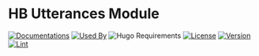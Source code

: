 # HB Utterances Module

[![Documentations](https://img.shields.io/badge/docs-references-blue?logo=hugo&style=flat-square)](https://hb.hugomods.com)
[![Used By](https://img.shields.io/badge/dynamic/json?color=success&label=used+by&query=repositories_humanize&logo=hugo&style=flat-square&url=https://api.razonyang.com/v1/github/dependents/hbstack/utterances)](https://github.com/hbstack/utterances/network/dependents)
![Hugo Requirements](https://img.shields.io/badge/dynamic/json?color=important&label=requirements&query=requirements&logo=hugo&style=flat-square&url=https://api.razonyang.com/v1/hugo/modules/github.com/hbstack/utterances)
[![License](https://img.shields.io/github/license/hbstack/utterances?style=flat-square)](https://github.com/hbstack/utterances/blob/main/LICENSE)
[![Version](https://img.shields.io/badge/dynamic/json?color=blue&label=version&query=name&url=https://api.razonyang.com/v1/github/tag/hbstack/utterances&style=flat-square)](https://github.com/hbstack/utterances/tags)
[![Lint](https://github.com/hbstack/utterances/actions/workflows/lint.yml/badge.svg?style=flat-square)](https://github.com/hbstack/utterances/actions/workflows/lint.yml)
